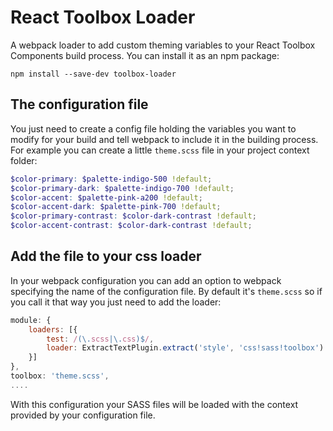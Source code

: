 # React Toolbox Loader

A webpack loader to add custom theming variables to your React Toolbox Components build process. You can install it as an npm package:

```
npm install --save-dev toolbox-loader
```

## The configuration file

You just need to create a config file holding the variables you want to modify for your build and tell webpack to include it in the building process. For example you can create a little `theme.scss` file in your project context folder:

```scss
$color-primary: $palette-indigo-500 !default;
$color-primary-dark: $palette-indigo-700 !default;
$color-accent: $palette-pink-a200 !default;
$color-accent-dark: $palette-pink-700 !default;
$color-primary-contrast: $color-dark-contrast !default;
$color-accent-contrast: $color-dark-contrast !default;
```

## Add the file to your css loader

In your webpack configuration you can add an option to webpack specifying the name of the configuration file. By default it's `theme.scss` so if you call it that way you just need to add the loader:

```javascript
module: {
    loaders: [{
        test: /(\.scss|\.css)$/,
        loader: ExtractTextPlugin.extract('style', 'css!sass!toolbox')
    }]
},
toolbox: 'theme.scss',
....
```

With this configuration your SASS files will be loaded with the context provided by your configuration file.
